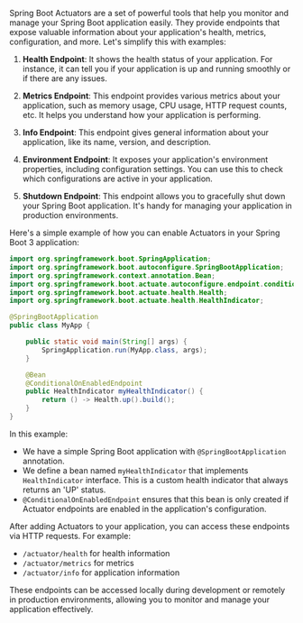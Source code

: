 Spring Boot Actuators are a set of powerful tools that help you monitor and manage your Spring Boot application easily. They provide endpoints that expose valuable information about your application's health, metrics, configuration, and more. Let's simplify this with examples:

1. **Health Endpoint**: It shows the health status of your application. For instance, it can tell you if your application is up and running smoothly or if there are any issues.

2. **Metrics Endpoint**: This endpoint provides various metrics about your application, such as memory usage, CPU usage, HTTP request counts, etc. It helps you understand how your application is performing.

3. **Info Endpoint**: This endpoint gives general information about your application, like its name, version, and description.

4. **Environment Endpoint**: It exposes your application's environment properties, including configuration settings. You can use this to check which configurations are active in your application.

5. **Shutdown Endpoint**: This endpoint allows you to gracefully shut down your Spring Boot application. It's handy for managing your application in production environments.

Here's a simple example of how you can enable Actuators in your Spring Boot 3 application:

```java
import org.springframework.boot.SpringApplication;
import org.springframework.boot.autoconfigure.SpringBootApplication;
import org.springframework.context.annotation.Bean;
import org.springframework.boot.actuate.autoconfigure.endpoint.condition.ConditionalOnEnabledEndpoint;
import org.springframework.boot.actuate.health.Health;
import org.springframework.boot.actuate.health.HealthIndicator;

@SpringBootApplication
public class MyApp {

    public static void main(String[] args) {
        SpringApplication.run(MyApp.class, args);
    }

    @Bean
    @ConditionalOnEnabledEndpoint
    public HealthIndicator myHealthIndicator() {
        return () -> Health.up().build();
    }
}
```

In this example:

- We have a simple Spring Boot application with `@SpringBootApplication` annotation.
- We define a bean named `myHealthIndicator` that implements `HealthIndicator` interface. This is a custom health indicator that always returns an 'UP' status. 
- `@ConditionalOnEnabledEndpoint` ensures that this bean is only created if Actuator endpoints are enabled in the application's configuration.

After adding Actuators to your application, you can access these endpoints via HTTP requests. For example:

- `/actuator/health` for health information
- `/actuator/metrics` for metrics
- `/actuator/info` for application information

These endpoints can be accessed locally during development or remotely in production environments, allowing you to monitor and manage your application effectively.